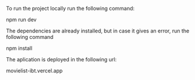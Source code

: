 To run the project locally run the following command:

npm run dev

The dependencies are already installed, but in case it gives an error, run the following command

npm install

The aplication is deployed in the following url:

movielist-ibt.vercel.app
